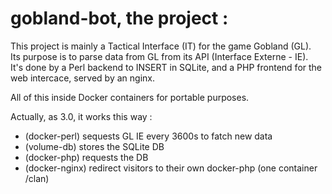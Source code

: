 # gobland-bot, the project :

This project is mainly a Tactical Interface (IT) for the game Gobland (GL).  
Its purpose is to parse data from GL from its API (Interface Externe - IE).  
It's done by a Perl backend to INSERT in SQLite, and a PHP frontend for the web intercace, served by an nginx.  
  
All of this inside Docker containers for portable purposes.  

Actually, as 3.0, it works this way :

 - (docker-perl) sequests GL IE every 3600s to fatch new data
 - (volume-db) stores the SQLite DB 
 - (docker-php) requests the DB
 - (docker-nginx) redirect visitors to their own docker-php (one container /clan)
